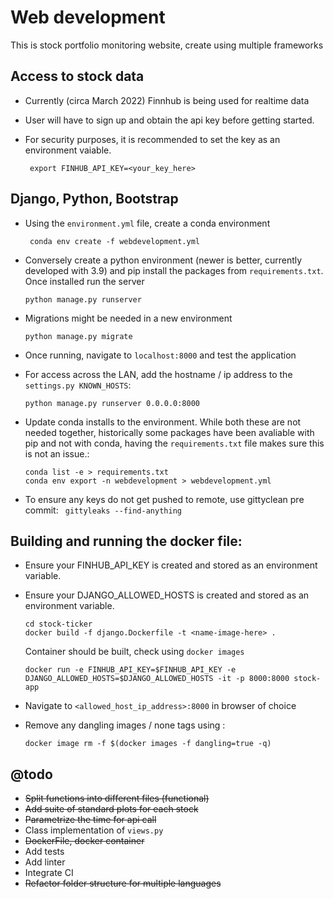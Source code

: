 # Web development

This is stock portfolio monitoring website, create using multiple frameworks

## Access to stock data
- Currently (circa March 2022) Finnhub is being used for realtime data
- User will have to sign up and obtain the api key before getting started.
- For security purposes, it is recommended to set the key as an environment vaiable.

    ``` export FINHUB_API_KEY=<your_key_here>```

## Django, Python, Bootstrap

- Using the `environment.yml` file, create a conda environment

    ``` conda env create -f webdevelopment.yml```

- Conversely create a python environment (newer is better, currently developed with 3.9) and pip install the packages from `requirements.txt`. Once installed run the server

    ```python manage.py runserver```

- Migrations might be needed in a new environment

    ```python manage.py migrate```

- Once running, navigate to `localhost:8000` and test the application

- For access across the LAN, add the hostname / ip address to the ```settings.py KNOWN_HOSTS```:

    ```python manage.py runserver 0.0.0.0:8000```

- Update conda installs to the environment. While both these are not needed together, historically some packages have been avaliable with pip and not with conda, having the `requirements.txt` file makes sure this is not an issue.:
    ``` 
    conda list -e > requirements.txt
    conda env export -n webdevelopment > webdevelopment.yml
    ```

- To ensure any keys do not get pushed to remote, use gittyclean pre commit:
    ``` gittyleaks --find-anything```

## Building and running the docker file:

- Ensure your FINHUB_API_KEY is created and stored as an environment variable.
- Ensure your DJANGO_ALLOWED_HOSTS is created and stored as an environment variable.

    ``` 
    cd stock-ticker
    docker build -f django.Dockerfile -t <name-image-here> .
    ```

    Container should be built, check using ```docker images```
    ```
    docker run -e FINHUB_API_KEY=$FINHUB_API_KEY -e DJANGO_ALLOWED_HOSTS=$DJANGO_ALLOWED_HOSTS -it -p 8000:8000 stock-app
    ```

- Navigate to `<allowed_host_ip_address>:8000` in browser of choice

- Remove any dangling images / none tags using :

	```
	docker image rm -f $(docker images -f dangling=true -q)
	```

## @todo
- ~~Split functions into different files (functional)~~
- ~~Add suite of standard plots for each stock~~
- ~~Parametrize the time for api call~~
- Class implementation of `views.py`
- ~~DockerFile, docker container~~
- Add tests
- Add linter
- Integrate CI
- ~~Refactor folder structure for multiple languages~~

